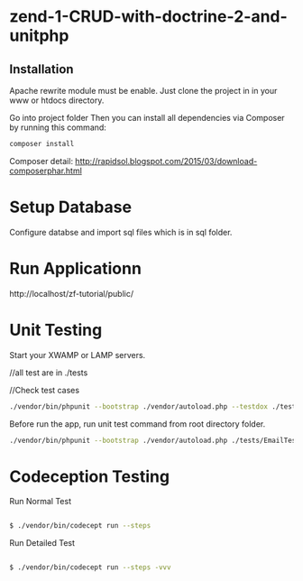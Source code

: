 # zend-1-CRUD-with-doctrine-2-and-unitphp

## Installation

Apache rewrite module must be enable.
Just clone the project in in your www or htdocs directory.

Go into project folder
Then you can install all dependencies via Composer by running this command:
```bash
composer install

```
Composer detail:
http://rapidsol.blogspot.com/2015/03/download-composerphar.html


# Setup Database

Configure databse and import sql files which is in sql folder.



# Run Applicationn

http://localhost/zf-tutorial/public/



# Unit Testing 
Start your XWAMP or LAMP servers.

//all test are in ./tests

//Check test cases

```bash
./vendor/bin/phpunit --bootstrap ./vendor/autoload.php --testdox ./tests

```



Before run the app, run unit test command from root directory folder. 

```bash
./vendor/bin/phpunit --bootstrap ./vendor/autoload.php ./tests/EmailTest.php

```

# Codeception Testing
 
Run Normal Test

```bash

$ ./vendor/bin/codecept run --steps 

```


Run Detailed Test

```bash

$ ./vendor/bin/codecept run --steps -vvv

```
